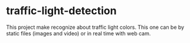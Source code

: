 # traffic-light-detection

This project make recognize about traffic light colors.
This one can be by static files (images and video) or in real time with web cam.

